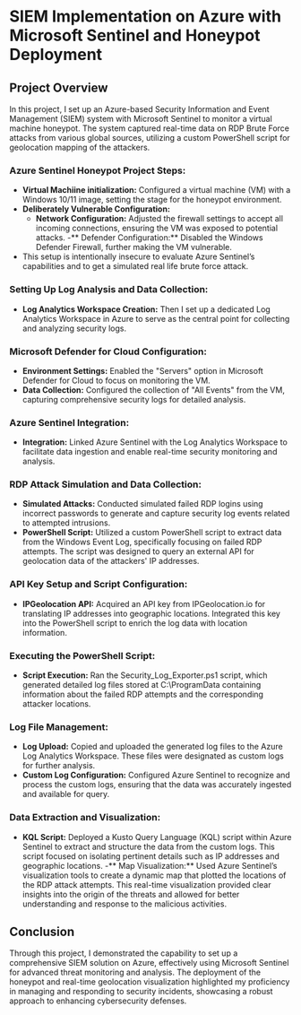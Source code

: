 # SIEM Implementation on Azure with Microsoft Sentinel and Honeypot Deployment

## Project Overview
In this project, I set up an Azure-based Security Information and Event Management (SIEM) system with Microsoft Sentinel to monitor a virtual machine honeypot. The system captured real-time data on RDP Brute Force attacks from various global sources, utilizing a custom PowerShell script for geolocation mapping of the attackers.

### Azure Sentinel Honeypot Project Steps:
- **Virtual Machiine initialization:** Configured a virtual machine (VM) with a Windows 10/11 image, setting the stage for the honeypot environment.
- **Deliberately Vulnerable Configuration:**
    - **Network Configuration:** Adjusted the firewall settings to accept all incoming connections, ensuring the VM was exposed to potential attacks.
    -** Defender Configuration:** Disabled the Windows Defender Firewall, further making the VM vulnerable.
- This setup is intentionally insecure to evaluate Azure Sentinel’s capabilities and to get a simulated real life brute force attack.

### Setting Up Log Analysis and Data Collection: 
- **Log Analytics Workspace Creation:** Then I set up a dedicated Log Analytics Workspace in Azure to serve as the central point for collecting and analyzing security logs.

### Microsoft Defender for Cloud Configuration:
- **Environment Settings:** Enabled the "Servers" option in Microsoft Defender for Cloud to focus on monitoring the VM.
- **Data Collection:** Configured the collection of "All Events" from the VM, capturing comprehensive security logs for detailed analysis.

### Azure Sentinel Integration:
- **Integration:** Linked Azure Sentinel with the Log Analytics Workspace to facilitate data ingestion and enable real-time security monitoring and analysis.

### RDP Attack Simulation and Data Collection:
- **Simulated Attacks:** Conducted simulated failed RDP logins using incorrect passwords to generate and capture security log events related to attempted intrusions.
- **PowerShell Script:** Utilized a custom PowerShell script to extract data from the Windows Event Log, specifically focusing on failed RDP attempts. The script was designed to query an external API for geolocation data of the attackers' IP addresses.

### API Key Setup and Script Configuration:
- **IPGeolocation API:** Acquired an API key from IPGeolocation.io for translating IP addresses into geographic locations. Integrated this key into the PowerShell script to enrich the log data with location information.

### Executing the PowerShell Script:
- **Script Execution:** Ran the Security_Log_Exporter.ps1 script, which generated detailed log files stored at C:\ProgramData containing information about the failed RDP attempts and the corresponding attacker locations.

### Log File Management:
- **Log Upload:** Copied and uploaded the generated log files to the Azure Log Analytics Workspace. These files were designated as custom logs for further analysis.
- **Custom Log Configuration:** Configured Azure Sentinel to recognize and process the custom logs, ensuring that the data was accurately ingested and available for query.

### Data Extraction and Visualization:
- **KQL Script:** Deployed a Kusto Query Language (KQL) script within Azure Sentinel to extract and structure the data from the custom logs. This script focused on isolating pertinent details such as IP addresses and geographic locations.
-** Map Visualization:** Used Azure Sentinel’s visualization tools to create a dynamic map that plotted the locations of the RDP attack attempts. This real-time visualization provided clear insights into the origin of the threats and allowed for better understanding and response to the malicious activities.

## Conclusion
Through this project, I demonstrated the capability to set up a comprehensive SIEM solution on Azure, effectively using Microsoft Sentinel for advanced threat monitoring and analysis. The deployment of the honeypot and real-time geolocation visualization highlighted my proficiency in managing and responding to security incidents, showcasing a robust approach to enhancing cybersecurity defenses.
